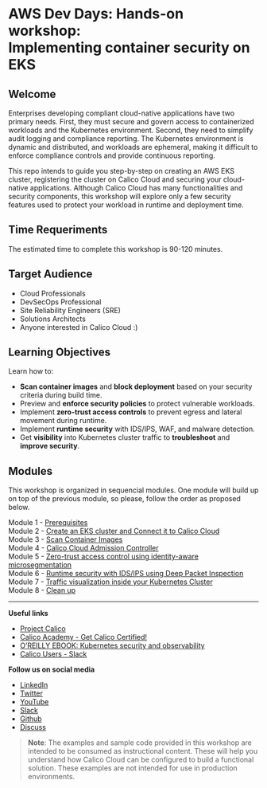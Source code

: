 # AWS Dev Days: Hands-on workshop: <br> Implementing container security on EKS

## Welcome

Enterprises developing compliant cloud-native applications have two primary needs. First, they must secure and govern access to containerized workloads and the Kubernetes environment. Second, they need to simplify audit logging and compliance reporting. The Kubernetes environment is dynamic and distributed, and workloads are ephemeral, making it difficult to enforce compliance controls and provide continuous reporting.

This repo intends to guide you step-by-step on creating an AWS EKS cluster, registering the cluster on Calico Cloud and securing your cloud-native applications. Although Calico Cloud has many functionalities and security components,  this workshop will explore only a few security features used to protect your workload in runtime and deployment time.

## Time Requeriments

The estimated time to complete this workshop is 90-120 minutes.

## Target Audience

- Cloud Professionals
- DevSecOps Professional
- Site Reliability Engineers (SRE)
- Solutions Architects
- Anyone interested in Calico Cloud :)

## Learning Objectives

Learn how to:
- **Scan container images** and **block deployment** based on your security criteria during build time.
- Preview and **enforce security policies** to protect vulnerable workloads.
- Implement **zero-trust access controls** to prevent egress and lateral movement during runtime.
- Implement **runtime security** with IDS/IPS, WAF, and malware detection.
- Get **visibility** into Kubernetes cluster traffic to **troubleshoot** and **improve security**.

## Modules

This workshop is organized in sequencial modules. One module will build up on top of the previous module, so please, follow the order as proposed below.

Module 1 - [Prerequisites](/modules/module-1-prereq.md)  
Module 2 - [Create an EKS cluster and Connect it to Calico Cloud](/modules/module-2-create-eks.md)  
Module 3 - [Scan Container Images](/modules/module-3-scan-images.md)  
Module 4 - [Calico Cloud Admission Controller](/modules/module-4-admission-controller.md)  
Module 5 - [Zero-trust access control using identity-aware microsegmentation](/modules/module-5-zero-trust.md)  
Module 6 - [Runtime security with IDS/IPS using Deep Packet Inspection](/modules/module-6-runtime-sec.md)  
Module 7 - [Traffic visualization inside your Kubernetes Cluster](/modules/module-7-visibility.md)  
Module 8 - [Clean up](/modules/module-8-clean-up.md)  

--- 

**Useful links**

- [Project Calico](https://www.tigera.io/project-calico/)
- [Calico Academy - Get Calico Certified!](https://academy.tigera.io/)
- [O’REILLY EBOOK: Kubernetes security and observability](https://www.tigera.io/lp/kubernetes-security-and-observability-ebook)
- [Calico Users - Slack](https://slack.projectcalico.org/)

**Follow us on social media**

- [LinkedIn](https://www.linkedin.com/company/tigera/)
- [Twitter](https://twitter.com/tigeraio)
- [YouTube](https://www.youtube.com/channel/UC8uN3yhpeBeerGNwDiQbcgw/)
- [Slack](https://calicousers.slack.com/)
- [Github](https://github.com/tigera-solutions/)
- [Discuss](https://discuss.projectcalico.tigera.io/)

> **Note**: The examples and sample code provided in this workshop are intended to be consumed as instructional content. These will help you understand how Calico Cloud can be configured to build a functional solution. These examples are not intended for use in production environments.


